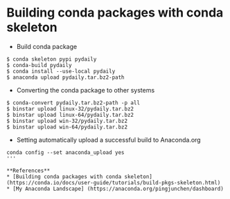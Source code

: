 Building conda packages with conda skeleton
========

* Build conda package
```
$ conda skeleton pypi pydaily
$ conda-build pydaily
$ conda install --use-local pydaily
$ anaconda upload pydaily.tar.bz2-path
```

* Converting the conda package to other systems
```
$ conda-convert pydaily.tar.bz2-path -p all
$ binstar upload linux-32/pydaily.tar.bz2
$ binstar upload linux-64/pydaily.tar.bz2
$ binstar upload win-32/pydaily.tar.bz2
$ binstar upload win-64/pydaily.tar.bz2
```
* Setting automatically upload a successful build to Anaconda.org
```
conda config --set anaconda_upload yes
'''

**References**
* [Building conda packages with conda skeleton](https://conda.io/docs/user-guide/tutorials/build-pkgs-skeleton.html)
* [My Anaconda Landscape] (https://anaconda.org/pingjunchen/dashboard)
